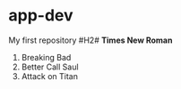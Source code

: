 # app-dev
My first repository
#H2#
**Times New Roman**
1. Breaking Bad
2. Better Call Saul
3. Attack on Titan
